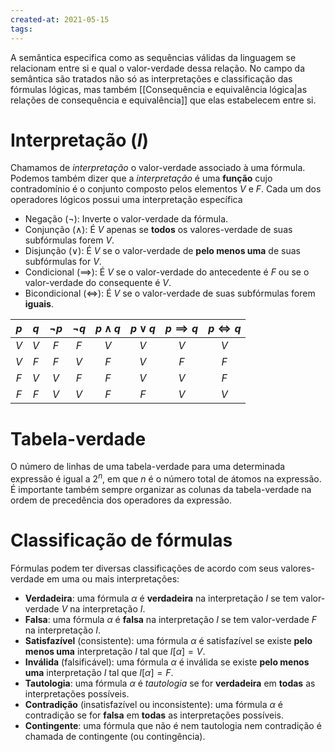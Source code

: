 ```yaml
---
created-at: 2021-05-15
tags:
---
```

A semântica especifica como as sequências válidas da linguagem se relacionam entre si e qual o valor-verdade dessa relação. No campo da semântica são tratados não só as interpretações e classificação das fórmulas lógicas, mas também [[Consequência e equivalência lógica|as relações de consequência e equivalência]] que elas estabelecem entre si.

# Interpretação ($I$)
Chamamos de *interpretação* o valor-verdade associado à uma fórmula. Podemos também dizer que a *interpretação* é uma **função** cujo contradomínio é o conjunto composto pelos elementos $V$ e $F$.
Cada um dos operadores lógicos possui uma interpretação específica

- Negação ($\neg$): Inverte o valor-verdade da fórmula.
- Conjunção ($\land$): É $V$ apenas se **todos** os valores-verdade de suas subfórmulas forem $V$.
- Disjunção ($\lor$): É $V$ se o valor-verdade de **pelo menos uma** de suas subfórmulas for $V$.
- Condicional ($\implies$): É $V$ se o valor-verdade do antecedente é $F$ ou se o valor-verdade do consequente é $V$.
- Bicondicional ($\iff$): É $V$ se o valor-verdade de suas subfórmulas forem **iguais**.

| $p$ | $q$ | $\neg p$ | $\neg q$ | $p \land q$ | $p \lor q$ | $p \implies q$ | $p \iff q$ |
|:---:|:---:|:--------:|:--------:|:-----------:|:----------:|:--------------:|:----------:|
| $V$ | $V$ |   $F$    |   $F$    |     $V$     |    $V$     |      $V$       |    $V$     |
| $V$ | $F$ |   $F$    |   $V$    |     $F$     |    $V$     |      $F$       |    $F$     |
| $F$ | $V$ |   $V$    |   $F$    |     $F$     |    $V$     |      $V$       |    $F$     |
| $F$ | $F$ |   $V$    |   $V$    |     $F$     |    $F$     |      $V$       |    $V$     |

# Tabela-verdade
O número de linhas de uma tabela-verdade para uma determinada expressão é igual a $2^n$, em que $n$ é o número total de átomos na expressão. É importante também sempre organizar as colunas da tabela-verdade na ordem de precedência dos operadores da expressão.

# Classificação de fórmulas
Fórmulas podem ter diversas classificações de acordo com seus valores-verdade em uma ou mais interpretações:

- **Verdadeira**: uma fórmula $\alpha$ é **verdadeira** na interpretação $I$ se tem valor-verdade $V$ na interpretação $I$.
- **Falsa**: uma fórmula $\alpha$ é **falsa** na interpretação $I$ se tem valor-verdade $F$ na interpretação $I$.
- **Satisfazível** (consistente): uma fórmula $\alpha$ é satisfazível se existe **pelo menos uma** interpretação $I$ tal que $I[\alpha] = V$.
- **Inválida** (falsificável): uma fórmula $\alpha$ é inválida se existe **pelo menos uma** interpretação $I$ tal que $I[\alpha] = F$.
- **Tautologia**: uma fórmula $\alpha$ é *tautologia* se for **verdadeira** em **todas** as interpretações possíveis.
- **Contradição** (insatisfazível ou inconsistente): uma fórmula $\alpha$ é contradição se for **falsa** em **todas** as interpretações possíveis.
- **Contingente**: uma fórmula que não é nem tautologia nem contradição é chamada de contingente (ou contingência).